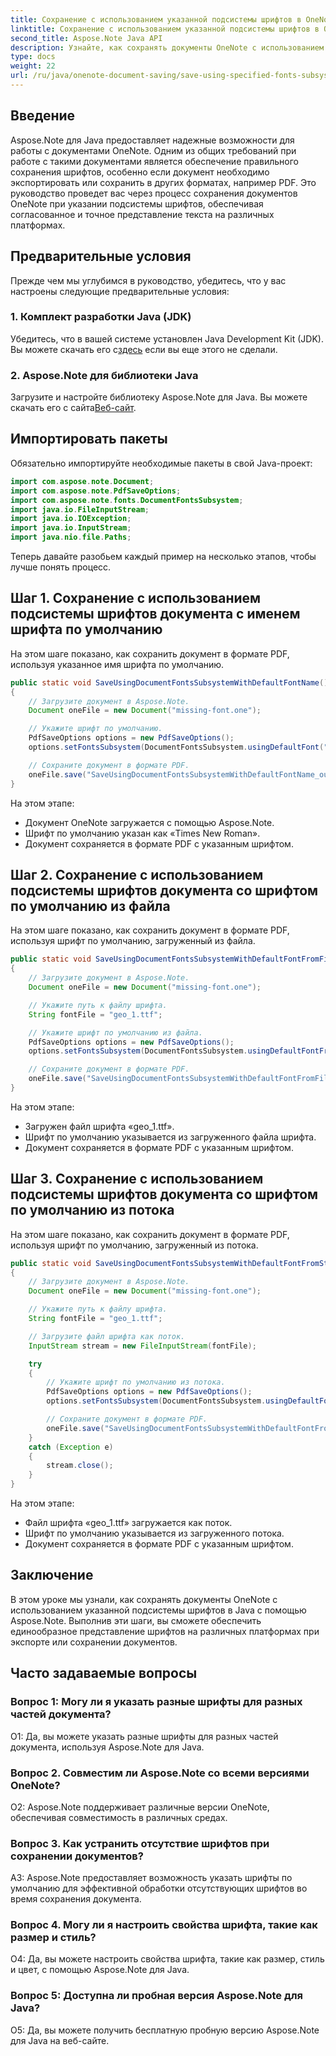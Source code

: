 ```yaml
---
title: Сохранение с использованием указанной подсистемы шрифтов в OneNote
linktitle: Сохранение с использованием указанной подсистемы шрифтов в OneNote
second_title: Aspose.Note Java API
description: Узнайте, как сохранять документы OneNote с использованием указанной подсистемы шрифтов в Java с помощью Aspose.Note. Обеспечьте единообразное представление шрифтов на разных платформах без особых усилий.
type: docs
weight: 22
url: /ru/java/onenote-document-saving/save-using-specified-fonts-subsystem/
---
```

## Введение

Aspose.Note для Java предоставляет надежные возможности для работы с документами OneNote. Одним из общих требований при работе с такими документами является обеспечение правильного сохранения шрифтов, особенно если документ необходимо экспортировать или сохранить в других форматах, например PDF. Это руководство проведет вас через процесс сохранения документов OneNote при указании подсистемы шрифтов, обеспечивая согласованное и точное представление текста на различных платформах.

## Предварительные условия

Прежде чем мы углубимся в руководство, убедитесь, что у вас настроены следующие предварительные условия:

### 1. Комплект разработки Java (JDK)

 Убедитесь, что в вашей системе установлен Java Development Kit (JDK). Вы можете скачать его с[здесь](https://www.oracle.com/java/technologies/javase-jdk15-downloads.html) если вы еще этого не сделали.

### 2. Aspose.Note для библиотеки Java

 Загрузите и настройте библиотеку Aspose.Note для Java. Вы можете скачать его с сайта[Веб-сайт](https://releases.aspose.com/note/java/).

## Импортировать пакеты

Обязательно импортируйте необходимые пакеты в свой Java-проект:

```java
import com.aspose.note.Document;
import com.aspose.note.PdfSaveOptions;
import com.aspose.note.fonts.DocumentFontsSubsystem;
import java.io.FileInputStream;
import java.io.IOException;
import java.io.InputStream;
import java.nio.file.Paths;
```

Теперь давайте разобьем каждый пример на несколько этапов, чтобы лучше понять процесс.

## Шаг 1. Сохранение с использованием подсистемы шрифтов документа с именем шрифта по умолчанию

На этом шаге показано, как сохранить документ в формате PDF, используя указанное имя шрифта по умолчанию.

```java
public static void SaveUsingDocumentFontsSubsystemWithDefaultFontName() throws IOException
{
    // Загрузите документ в Aspose.Note.
    Document oneFile = new Document("missing-font.one");

    // Укажите шрифт по умолчанию.
    PdfSaveOptions options = new PdfSaveOptions();
    options.setFontsSubsystem(DocumentFontsSubsystem.usingDefaultFont("Times New Roman"));

    // Сохраните документ в формате PDF.
    oneFile.save("SaveUsingDocumentFontsSubsystemWithDefaultFontName_out.pdf", options);
}
```

На этом этапе:
- Документ OneNote загружается с помощью Aspose.Note.
- Шрифт по умолчанию указан как «Times New Roman».
- Документ сохраняется в формате PDF с указанным шрифтом.

## Шаг 2. Сохранение с использованием подсистемы шрифтов документа со шрифтом по умолчанию из файла

На этом шаге показано, как сохранить документ в формате PDF, используя шрифт по умолчанию, загруженный из файла.

```java
public static void SaveUsingDocumentFontsSubsystemWithDefaultFontFromFile() throws IOException
{
    // Загрузите документ в Aspose.Note.
    Document oneFile = new Document("missing-font.one");

    // Укажите путь к файлу шрифта.
    String fontFile = "geo_1.ttf";

    // Укажите шрифт по умолчанию из файла.
    PdfSaveOptions options = new PdfSaveOptions();
    options.setFontsSubsystem(DocumentFontsSubsystem.usingDefaultFontFromFile(fontFile));

    // Сохраните документ в формате PDF.
    oneFile.save("SaveUsingDocumentFontsSubsystemWithDefaultFontFromFile_out.pdf", options);
}
```

На этом этапе:
- Загружен файл шрифта «geo_1.ttf».
- Шрифт по умолчанию указывается из загруженного файла шрифта.
- Документ сохраняется в формате PDF с указанным шрифтом.

## Шаг 3. Сохранение с использованием подсистемы шрифтов документа со шрифтом по умолчанию из потока

На этом шаге показано, как сохранить документ в формате PDF, используя шрифт по умолчанию, загруженный из потока.

```java
public static void SaveUsingDocumentFontsSubsystemWithDefaultFontFromStream() throws IOException
{
    // Загрузите документ в Aspose.Note.
    Document oneFile = new Document("missing-font.one");

    // Укажите путь к файлу шрифта.
    String fontFile = "geo_1.ttf";

    // Загрузите файл шрифта как поток.
    InputStream stream = new FileInputStream(fontFile);

    try
    {
        // Укажите шрифт по умолчанию из потока.
        PdfSaveOptions options = new PdfSaveOptions();
        options.setFontsSubsystem(DocumentFontsSubsystem.usingDefaultFontFromStream(stream));

        // Сохраните документ в формате PDF.
        oneFile.save("SaveUsingDocumentFontsSubsystemWithDefaultFontFromStream_out.pdf", options);
    }
    catch (Exception e)
    {
        stream.close();
    }
}
```

На этом этапе:
- Файл шрифта «geo_1.ttf» загружается как поток.
- Шрифт по умолчанию указывается из загруженного потока.
- Документ сохраняется в формате PDF с указанным шрифтом.

## Заключение

В этом уроке мы узнали, как сохранять документы OneNote с использованием указанной подсистемы шрифтов в Java с помощью Aspose.Note. Выполнив эти шаги, вы сможете обеспечить единообразное представление шрифтов на различных платформах при экспорте или сохранении документов.

## Часто задаваемые вопросы

### Вопрос 1: Могу ли я указать разные шрифты для разных частей документа?

О1: Да, вы можете указать разные шрифты для разных частей документа, используя Aspose.Note для Java.

### Вопрос 2. Совместим ли Aspose.Note со всеми версиями OneNote?

О2: Aspose.Note поддерживает различные версии OneNote, обеспечивая совместимость в различных средах.

### Вопрос 3. Как устранить отсутствие шрифтов при сохранении документов?

A3: Aspose.Note предоставляет возможность указать шрифты по умолчанию для эффективной обработки отсутствующих шрифтов во время сохранения документа.

### Вопрос 4. Могу ли я настроить свойства шрифта, такие как размер и стиль?

О4: Да, вы можете настроить свойства шрифта, такие как размер, стиль и цвет, с помощью Aspose.Note для Java.

### Вопрос 5: Доступна ли пробная версия Aspose.Note для Java?

О5: Да, вы можете получить бесплатную пробную версию Aspose.Note для Java на веб-сайте.